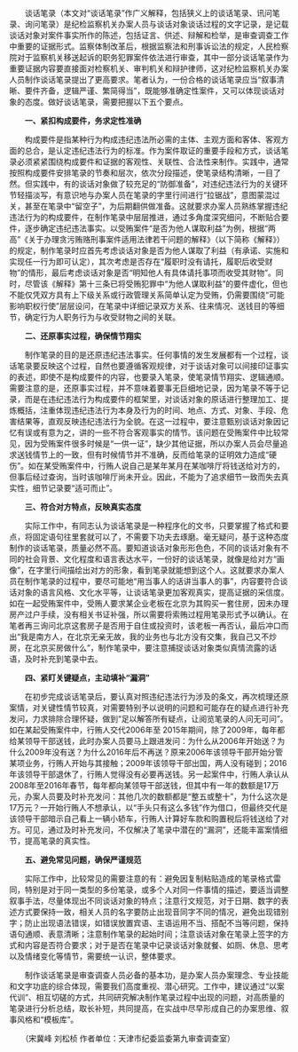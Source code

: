 　　谈话笔录（本文对“谈话笔录”作广义解释，包括狭义上的谈话笔录、讯问笔录、询问笔录）是纪检监察机关办案人员与谈话对象谈话过程的文字记录，是记载谈话对象对案件事实所作的陈述，包括证言、供述、辩解和检举，是审查调查工作中重要的证据形式。监察体制改革后，根据监察法和刑事诉讼法的规定，人民检察院对于监察机关移送起诉的职务犯罪案件依法进行审查，其中一部分谈话笔录作为重要证据内容要直接面对检察机关、审判机关和辩护律师，这对纪检监察机关办案人员制作谈话笔录提出了更高要求。笔者认为，一份合格的谈话笔录应当“叙事清晰、要件齐备，逻辑严谨、繁简得当”，既能够准确定性案件，又可以体现谈话对象的态度。做好谈话笔录，需要把握以下五个要点。

　　**一、紧扣构成要件，务求定性准确**

　　构成要件是指某种行为构成违纪违法所必需的主体、主观方面和客体、客观方面的总合，是认定违纪违法行为的标准。作为案件取证的重要手段和方式，谈话笔录必须紧紧围绕构成要件和证据的客观性、关联性、合法性来制作。实践中，通常按照构成要件安排笔录的节奏和层次，依次分段描述，使笔录结构清晰，一目了然。但实践中，有的谈话对象做了较充足的“防御准备”，对违纪违法行为的关键环节轻描淡写，有意识地与办案人员在笔录的字里行间进行“拉锯战”，意图蒙混过关，甚至在笔录中“留空子”，为后期翻供做准备。这就要求办案人员熟练掌握违纪违法行为的构成要件，在制作笔录中层层推进，通过多角度深究细问，不断贴合要件，逐步确定违纪违法事实。以受贿案件“是否为他人谋取利益”为例，根据“两高”《关于办理贪污贿赂刑事案件适用法律若干问题的解释》（以下简称《解释》）的规定，制作笔录时应首先考虑谈话对象是否为他人谋取了利益（有承诺、实施和实现任一行为即可认定），其次考虑是否存在“履职时没有请托，履职后收受财物”的情形，最后考虑谈话对象是否“明知他人有具体请托事项而收受其财物”。同时，尽管该《解释》第十三条已将受贿犯罪中“为他人谋取利益”的要件虚化，但也不能仅凭双方具有上下级关系或行政管理关系简单认定为受贿，仍需要围绕“可能影响职权行使”层层设问，在笔录中详细记录双方关系、往来情况、送钱目的等细节，确定行为人职务行为与收受财物之间的关联。

　　**二、还原事实过程，确保情节翔实**

　　制作笔录的目的是还原违纪违法事实。任何事情的发生发展都有一个过程，谈话笔录要反映这个过程，自然也要遵循客观规律，对于谈话对象可以间接印证事实的表述，即使不是构成要件的内容，也要录入笔录，使笔录情节翔实、逻辑通顺。需要注意的是，还原事实过程，并不意味着要事无巨细地记录，因为笔录不等于记录，而是在违纪违法行为构成要件的框架里，对谈话对象的原话进行整理加工、提炼概括，注重体现违纪违法行为本身及行为的时间、地点、方式、对象、手段、危害结果等，直观反映违纪违法行为全貌。在这一过程中，要注意甄别谈话对象因记忆有误或有意为之，讲的一些不符合客观事实的情节。该问题在受贿案件中比较常见，因为受贿案件很多时候是“一供一证”，缺少其他证据，所以办案人员会尽量追求送钱情节上的一致，但有时候情节并不准确，反而给笔录的证明效力造成“硬伤”。如在某受贿案件中，行贿人说自己是某年某月在某咖啡厅将钱送给对方的，但事后经过查询，当时该咖啡厅尚未开业。因此，不能为了追求细节一致而失去真实性，细节记录要“适可而止”。

　　**三、符合对方特点，反映真实态度**

　　实际工作中，有同志认为谈话笔录是一种程序化的文书，只要掌握了格式和要点，将固定语句往里套就可以了，不需要下功夫去琢磨。毫无疑问，基于这种态度制作的谈话笔录，质量必然不高。要知道谈话对象形形色色，不同的谈话对象有不同的社会背景、文化程度和语言表达水平，一份好的谈话笔录，就像是给对方“画像”，在字里行间描绘出对方的形象，看到笔录就能想到这个人。这就要求办案人员在制作笔录的过程中，要尽可能地“用当事人的话讲当事人的事”，内容要符合谈话对象的语言风格、文化水平等，让谈话笔录更加客观真实，提高证据的采信度。如在一起受贿案件中，受贿人要求某企业老板在北京为其购买一套住房，因未办理房产过户手续，没有相关书证补强，所以需要将索贿过程用笔录形式予以确认。在笔者再三询问北京这套房子是否用于自住或投资时，该老板一再否认，最后冲口而出“我是南方人，在北京无亲无故，我的业务也与北方没有交集，我自己又不炒房，在北京买房做什么”，制作笔录中，要注意捕捉谈话对象类似真情流露的话语，及时补充到笔录中去。

　　**四、紧盯关键疑点，主动填补“漏洞”**

　　在初步完成谈话笔录后，要认真对照违纪违法行为涉及的条文，再次梳理还原案情，对关键性情节较真，对需要特别予以说明的问题和可能存在的疑点进行补充发问，力求排除合理怀疑，做到“足以解答所有疑点，让阅览笔录的人问无可问”。如在某起受贿案件中，行贿人交代2006年至 2015年期间，除了2009年，每年都给某领导干部送钱，此时办案人员要马上跟进发问：为什么从2006年开始送？为什么2009年没有送？为什么2016年后不再送？原来2006年该领导干部开始分管某项业务，行贿人开始与其接触；2009年该领导干部出国，两人没有碰到；2016年该领导干部退休了，行贿人觉得没有必要再送钱。另一起案件中，行贿人承认从2008年至2016年春节，每年都向某领导干部送钱，但其中有一年的数额是17万元，办案人员要及时补充发问：其他几次的数额都是“整五或整十”，为什么这次是17万元？一开始行贿人不想承认，以“手头只有这么多钱”作为借口，但最终交代是该领导干部暗示自己看上一辆小轿车，行贿人计算好车款和购置税后将钱送给了对方。可见，通过及时补充发问，不仅解决了笔录中潜在的“漏洞”，还能丰富案情细节，提高笔录的真实性。

　　**五、避免常见问题，确保严谨规范**

　　实际工作中，比较常见的需要注意的有：避免因复制粘贴造成的笔录格式雷同，特别是对于同一类型的多份笔录，或多个人对同一件事情的描述，要适当调整叙事手法，尽量体现出不同谈话对象的特点；注意行文规范，对于日期、数字的表述方式要保持一致，相关人员的名字要防止出现音同字不同的情况，避免出现错别字；防止出现语法错误，如错误放置宾语、主语运用不当、搭配不当等问题，保持语句通顺、表意清晰；注意制作笔录的起始时间；注意谈话对象在笔录上签字的方式和内容是否符合要求；对于是否在笔录中记录谈话对象就餐、如厕、休息、思考以及情绪变化等情节，需要统一认识，整体要求。

　　制作谈话笔录是审查调查人员必备的基本功，是办案人员办案理念、专业技能和文字功底的综合体现，需要我们高度重视、潜心研究。工作中，建议通过“以案代训”、相互切磋的方式，共同研究解决制作笔录过程中出现的问题，对高质量的笔录进行分析总结，取长补短，共同提高，在实战中尽早形成自己的办案思维、叙事风格和“模板库”。

　　（宋冀峰 刘松桢 作者单位：天津市纪委监委第九审查调查室）